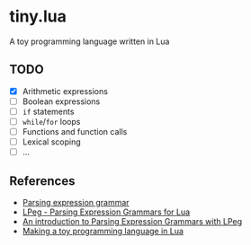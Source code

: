 # tiny.lua

A toy programming language written in Lua

## TODO

- [x] Arithmetic expressions
- [ ] Boolean expressions
- [ ] `if` statements
- [ ] `while`/`for` loops
- [ ] Functions and function calls
- [ ] Lexical scoping
- [ ] ...

## References

- [Parsing expression grammar](https://en.wikipedia.org/wiki/Parsing_expression_grammar)
- [LPeg - Parsing Expression Grammars for Lua](http://www.inf.puc-rio.br/~roberto/lpeg)
- [An introduction to Parsing Expression Grammars with LPeg](http://leafo.net/guides/parsing-expression-grammars.html)
- [Making a toy programming language in Lua](http://www.playwithlua.com/?p=66)
